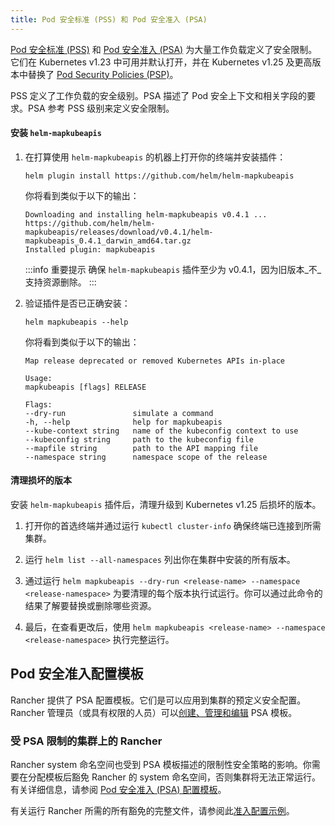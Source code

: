 ```yaml
---
title: Pod 安全标准 (PSS) 和 Pod 安全准入 (PSA)
---
```


[Pod 安全标准 (PSS)](https://kubernetes.io/docs/concepts/security/pod-security-standards/) 和 [Pod 安全准入 (PSA)](https://kubernetes.io/docs/concepts/security/pod-security-admission/) 为大量工作负载定义了安全限制。
它们在 Kubernetes v1.23 中可用并默认打开，并在 Kubernetes v1.25 及更高版本中替换了 [Pod Security Policies (PSP)](https://kubernetes.io/docs/concepts/security/pod-security-policy/)。

PSS 定义了工作负载的安全级别。PSA 描述了 Pod 安全上下文和相关字段的要求。PSA 参考 PSS 级别来定义安全限制。

#### 安装 `helm-mapkubeapis`

1. 在打算使用 `helm-mapkubeapis` 的机器上打开你的终端并安装插件：
   ```shell
   helm plugin install https://github.com/helm/helm-mapkubeapis
   ```

   你将看到类似于以下的输出：
   ```console
   Downloading and installing helm-mapkubeapis v0.4.1 ...
   https://github.com/helm/helm-mapkubeapis/releases/download/v0.4.1/helm-mapkubeapis_0.4.1_darwin_amd64.tar.gz
   Installed plugin: mapkubeapis
   ```

   :::info 重要提示
   确保 `helm-mapkubeapis` 插件至少为 v0.4.1，因为旧版本_不_支持资源删除。
   :::

1. 验证插件是否已正确安装：
   ```shell
   helm mapkubeapis --help
   ```

   你将看到类似于以下的输出：
   ```console
   Map release deprecated or removed Kubernetes APIs in-place

   Usage:
   mapkubeapis [flags] RELEASE

   Flags:
   --dry-run               simulate a command
   -h, --help              help for mapkubeapis
   --kube-context string   name of the kubeconfig context to use
   --kubeconfig string     path to the kubeconfig file
   --mapfile string        path to the API mapping file
   --namespace string      namespace scope of the release
   ```

#### 清理损坏的版本

安装 `helm-mapkubeapis` 插件后，清理升级到 Kubernetes v1.25 后损坏的版本。

1. 打开你的首选终端并通过运行 `kubectl cluster-info` 确保终端已连接到所需集群。

1. 运行 `helm list --all-namespaces` 列出你在集群中安装的所有版本。

1. 通过运行 `helm mapkubeapis --dry-run <release-name> --namespace <release-namespace>` 为要清理的每个版本执行试运行。你可以通过此命令的结果了解要替换或删除哪些资源。

1. 最后，在查看更改后，使用 `helm mapkubeapis <release-name> --namespace <release-namespace>` 执行完整运行。

## Pod 安全准入配置模板

Rancher 提供了 PSA 配置模板。它们是可以应用到集群的预定义安全配置。Rancher 管理员（或具有权限的人员）可以[创建、管理和编辑](./psa-config-templates.md) PSA 模板。

### 受 PSA 限制的集群上的 Rancher

Rancher system 命名空间也受到 PSA 模板描述的限制性安全策略的影响。你需要在分配模板后豁免 Rancher 的 system 命名空间，否则集群将无法正常运行。有关详细信息，请参阅 [Pod 安全准入 (PSA) 配置模板](./psa-config-templates.md#豁免必须的-rancher-命名空间)。

有关运行 Rancher 所需的所有豁免的完整文件，请参阅此[准入配置示例](../../../reference-guides/rancher-security/psa-restricted-exemptions.md)。
